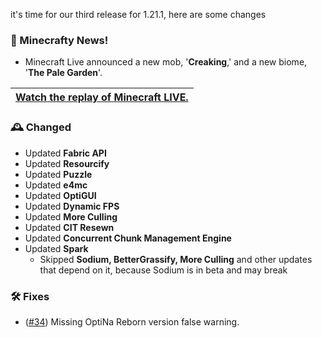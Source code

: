 it's time for our third release for 1.21.1, here are some changes
### 📢 Minecrafty News!
- Minecraft Live announced a new mob, '**Creaking**,' and a new biome, '**The Pale Garden**'. 

| [Watch the replay of Minecraft LIVE.](https://www.youtube.com/watch?v=qnX6sPFjXnA&embeds_referring_euri=https%3A%2F%2Fwww.minecraft.net%2F&embeds_referring_origin=https%3A%2F%2Fwww.minecraft.net&source_ve_path=Mjg2NjY) |
|-------------------------------------|

### 🕰️ Changed
- Updated **Fabric API**
- Updated **Resourcify**
- Updated **Puzzle**
- Updated **e4mc**
- Updated **OptiGUI**
- Updated **Dynamic FPS**
- Updated **More Culling**
- Updated **CIT Resewn**
- Updated **Concurrent Chunk Management Engine**
- Updated **Spark**
  - Skipped **Sodium, BetterGrassify, More Culling** and other updates that depend on it, because Sodium is in beta and may break

### 🛠️ Fixes
- ([#34](https://github.com/OptiNa-Team/OptiNa-Reborn/tree/main/Content%20List)) Missing OptiNa Reborn version false warning. 
